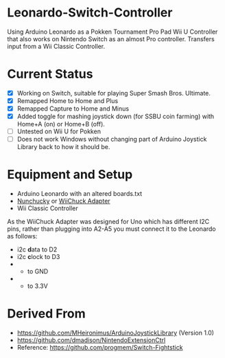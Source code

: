 # Leonardo-Switch-Controller
Using Arduino Leonardo as a Pokken Tournament Pro Pad Wii U Controller that also works on Nintendo Switch as an almost Pro controller. Transfers input from a Wii Classic Controller.

# Current Status
- [x] Working on Switch, suitable for playing Super Smash Bros. Ultimate.
- [x] Remapped Home to Home and Plus
- [x] Remapped Capture to Home and Minus
- [x] Added toggle for mashing joystick down (for SSBU coin farming) with Home+A (on) or Home+B (off).
- [ ] Untested on Wii U for Pokken
- [ ] Does not work Windows without changing part of Arduino Joystick Library back to how it should be.

# Equipment and Setup
* Arduino Leonardo with an altered boards.txt
* [Nunchucky](https://www.adafruit.com/product/345) or [WiiChuck Adapter](https://www.sparkfun.com/products/retired/9281)
* Wii Classic Controller

As the WiiChuck Adapter was designed for Uno which has different I2C pins, rather than plugging into A2-A5 you must connect it to the Leonardo as follows:
* i2c **d**ata to D2
* i2c **c**lock to D3
* - to GND
* + to 3.3V

# Derived From
* https://github.com/MHeironimus/ArduinoJoystickLibrary (Version 1.0)
* https://github.com/dmadison/NintendoExtensionCtrl
* Reference: https://github.com/progmem/Switch-Fightstick

